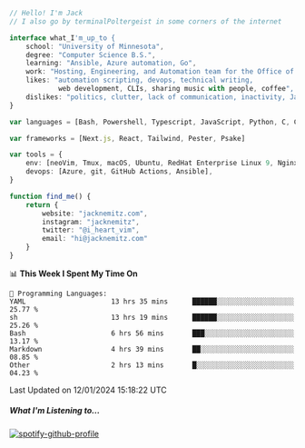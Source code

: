 ```typescript
// Hello! I'm Jack
// I also go by terminalPoltergeist in some corners of the internet

interface what_I'm_up_to {
    school: "University of Minnesota",
    degree: "Computer Science B.S.",
    learning: "Ansible, Azure automation, Go",
    work: "Hosting, Engineering, and Automation team for the Office of Information Technology at UMN",
    likes: "automation scripting, devops, technical writing,
            web development, CLIs, sharing music with people, coffee",
    dislikes: "politics, clutter, lack of communication, inactivity, Java",
}

var languages = [Bash, Powershell, Typescript, JavaScript, Python, C, C++]

var frameworks = [Next.js, React, Tailwind, Pester, Psake]

var tools = {
    env: [neoVim, Tmux, macOS, Ubuntu, RedHat Enterprise Linux 9, Nginx, DigitalOcean, Cloudflare],
    devops: [Azure, git, GitHub Actions, Ansible],
}

function find_me() {
    return {
        website: "jacknemitz.com",
        instagram: "jacknemitz",
        twitter: "@i_heart_vim",
        email: "hi@jacknemitz.com"
    }
}
```

<!--START_SECTION:waka-->
📊 **This Week I Spent My Time On** 

```text
💬 Programming Languages: 
YAML                     13 hrs 35 mins      ██████░░░░░░░░░░░░░░░░░░░   25.77 % 
sh                       13 hrs 19 mins      ██████░░░░░░░░░░░░░░░░░░░   25.26 % 
Bash                     6 hrs 56 mins       ███░░░░░░░░░░░░░░░░░░░░░░   13.17 % 
Markdown                 4 hrs 39 mins       ██░░░░░░░░░░░░░░░░░░░░░░░   08.85 % 
Other                    2 hrs 13 mins       █░░░░░░░░░░░░░░░░░░░░░░░░   04.23 % 
```


 Last Updated on 12/01/2024 15:18:22 UTC
<!--END_SECTION:waka-->

##### What I'm Listening to...

[![spotify-github-profile](https://spotify-github-profile.vercel.app/api/view?uid=jack.nemitz&cover_image=true&show_offline=true&bar_color=53b14f&bar_color_cover=false&background_color=121212FF)](https://spotify-github-profile.vercel.app/api/view?uid=jack.nemitz&redirect=true)

